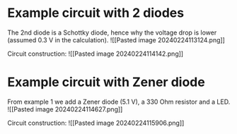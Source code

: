 # Example circuit with 2 diodes

The 2nd diode is a Schottky diode, hence why the voltage drop is lower (assumed 0.3 V in the calculation).
![[Pasted image 20240224113124.png]]

Circuit construction:
![[Pasted image 20240224114142.png]]

# Example circuit with Zener diode

From example 1 we add a Zener diode (5.1 V), a 330 Ohm resistor and a LED.
![[Pasted image 20240224114627.png]]

Circuit construction:
![[Pasted image 20240224115906.png]]
